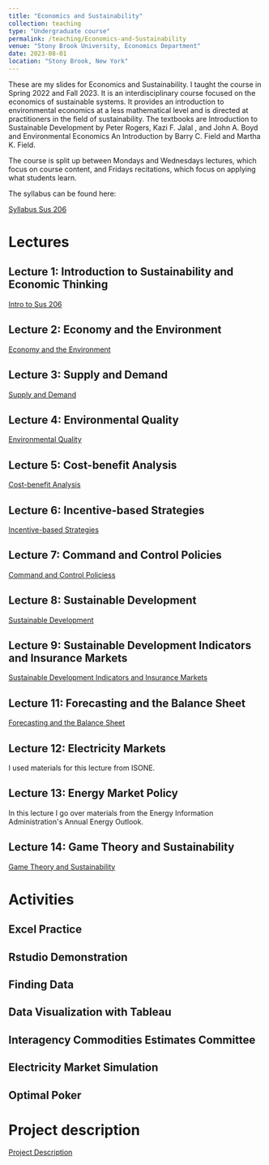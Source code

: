 ```yaml
---
title: "Economics and Sustainability"
collection: teaching
type: "Undergraduate course"
permalink: /teaching/Economics-and-Sustainability
venue: "Stony Brook University, Economics Department"
date: 2023-08-01
location: "Stony Brook, New York"
---
```


These are my slides for Economics and Sustainability. I taught the course in Spring 2022 and Fall 2023. It is an interdisciplinary course focused on the economics of sustainable systems. It provides an introduction to environmental economics at a less mathematical level and is directed at practitioners in the field of sustainability. The textbooks are Introduction to Sustainable Development by Peter Rogers, Kazi F. Jalal , and John A. Boyd and Environmental Economics An Introduction by Barry C. Field and Martha K. Field.

The course is split up between Mondays and Wednesdays lectures, which focus on course content, and Fridays recitations, which focus on applying what students learn.

The syllabus can be found here:

[Syllabus Sus 206](/files/Sus206_syllabus_sp2023.pdf)

# Lectures

## Lecture 1: Introduction to Sustainability and Economic Thinking

[Intro to Sus 206](/files/Introduction_to_Economics_and_Sustainability.pptx)

## Lecture 2: Economy and the Environment

[Economy and the Environment](/files/Economy_and_the_Environment.pptx)

## Lecture 3: Supply and Demand

[Supply and Demand](/files/Supply_and_Demand.pptx)

## Lecture 4: Environmental Quality

[Environmental Quality](/files/Environmental_quality.pptx)

## Lecture 5: Cost-benefit Analysis

[Cost-benefit Analysis](/files/Framework_for_Analysis.pptx)

## Lecture 6: Incentive-based Strategies

[Incentive-based Strategies](/files/Incentive_Based_Strategies.pptx)

## Lecture 7: Command and Control Policies

[Command and Control Policiess](/files/Command_and_control_policies.pptx)

## Lecture 8: Sustainable Development

[ Sustainable Development](/files/Sustainable_Development.pptx)

## Lecture 9: Sustainable Development Indicators and Insurance Markets

[Sustainable Development Indicators and Insurance Markets](/files/Sustainability_Indicators.pptx)

## Lecture 11: Forecasting and the Balance Sheet

[Forecasting and the Balance Sheet](/files/Forecasting_and_the_Balance_Sheet.pptx)

## Lecture 12: Electricity Markets

I used materials for this lecture from ISONE.

## Lecture 13: Energy Market Policy

In this lecture I go over materials from the Energy Information Administration's Annual Energy Outlook.

## Lecture 14: Game Theory and Sustainability

[Game Theory and Sustainability](/files/Game_Theory_and_Sustainability.pptx)

# Activities

## Excel Practice

## Rstudio Demonstration

## Finding Data

## Data Visualization with Tableau

## Interagency Commodities Estimates Committee

## Electricity Market Simulation

## Optimal Poker

# Project description

[Project Description](/files/Final_Project_Description.docx)
